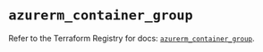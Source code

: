# `azurerm_container_group`

Refer to the Terraform Registry for docs: [`azurerm_container_group`](https://registry.terraform.io/providers/hashicorp/azurerm/4.45.1/docs/resources/container_group).
